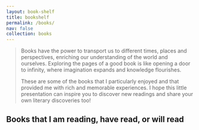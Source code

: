 ```yaml
---
layout: book-shelf
title: bookshelf
permalink: /books/
nav: false
collection: books
---
```


> Books have the power to transport us to different times, places and perspectives, enriching our understanding of the world and ourselves. Exploring the pages of a good book is like opening a door to infinity, where imagination expands and knowledge flourishes.
>
> These are some of the books that I particularly enjoyed and that provided me with rich and memorable experiences. I hope this little presentation can inspire you to discover new readings and share your own literary discoveries too!

## Books that I am reading, have read, or will read
